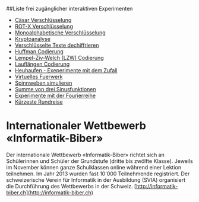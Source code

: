 ##Liste frei zugänglicher interaktiven Experimenten

- [Cäsar Verschlüsselung](https://mgje.github.io/Crypto/exp1/)
- [ROT-X Verschlüsselung](https://mgje.github.io/Crypto/exp3/index.html)
- [Monoalphabetische Verschlüsselung](https://mgje.github.io/Crypto/exp4/index.html)
- [Kryptoanalyse](https://mgje.github.io/Crypto/exp6/index.html)
- [Verschlüsselte Texte dechiffrieren](https://mgje.github.io/Crypto/exp7/index.html)
- [Huffman Codierung](https://mgje.github.io/Codierung/Huffman.html)
- [Lempel-Ziv-Welch (LZW) Codierung](https://mgje.github.io/Codierung/LZW_Mittel.html)
- [Lauflängen Codierung](https://mgje.github.io/Codierung/Lauflaengen_Mini.html)
- [Heuhaufen - Exeperimente mit dem Zufall](https://mgje.github.io/webprogramming/processing/zufallsbilder.html)
- [Virtuelles Fuerwerk](https://mgje.github.io/webprogramming/processing/visuelle_effekte.html)
- [Spinnweben simulieren](https://mgje.github.io/webprogramming/processing/spinnweben.html)
- [Summe von drei Sinusfunktionen](https://mgje.github.io/fourierseries/SinusSumme.html)
- [Experimente mit der Fourierreihe](https://mgje.github.io/fourierseries/Fourierreihen.html)
- [Kürzeste Rundreise](https://mgje.github.io/Interaktive_Experimente/rundreise/)


# Internationaler Wettbewerb «Informatik-Biber»

Der internationale Wettbewerb «Informatik-Biber» richtet sich an Schülerinnen und Schüler der Grundstufe (dritte bis zwölfte Klasse). Jeweils im November können ganze Schulklassen online während einer Lektion teilnehmen. Im Jahr 2013 wurden fast 10'000 Teilnehmende registriert. Der schweizerische Verein für Informatik in der Ausbildung (SVIA) organisiert die Durchführung des Wettbewerbs in der Schweiz. 
[http://informatik-biber.ch](http://informatik-biber.ch)
